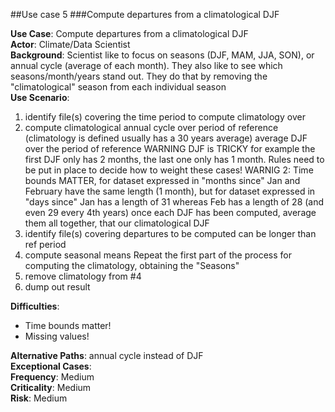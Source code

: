 ##Use case 5
###Compute departures from a climatological DJF

**Use Case**: Compute departures from a climatological DJF    
**Actor**: Climate/Data Scientist    
**Background**: Scientist like to focus on  seasons (DJF, MAM, JJA, SON), or annual cycle (average of each month). They also like to see which seasons/month/years stand out. They do that by removing the "climatological" season from each individual season    
**Use Scenario**:

1. identify file(s) covering the time period to compute climatology over
2. compute climatological annual cycle over period of reference (climatology is defined usually has a 30 years average)
average DJF over the period of reference
WARNING  DJF is TRICKY for example the first DJF only has 2 months, the last one  only has 1 month. Rules need to be put in place to decide how to weight  these cases! WARNIG 2: Time bounds MATTER, for dataset expressed in  "months since" Jan and February have the same length (1 month), but for  dataset expressed in "days since" Jan has a length of 31 whereas Feb has  a length of 28 (and even 29 every 4th years) once each DJF has been  computed, average them all together, that our climatological DJF
3. identify file(s) covering departures to be computed
can be longer than ref period
4. compute seasonal means
Repeat the first part of the process for computing the climatology, obtaining the "Seasons"
5. remove climatology from #4
6. dump out result

**Difficulties**: 

* Time bounds matter!
* Missing values!

**Alternative Paths**: annual cycle instead of DJF    
**Exceptional Cases**:    
**Frequency**: Medium    
**Criticality**: Medium    
**Risk**: Medium    
